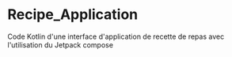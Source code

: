 # Recipe_Application
Code Kotlin d'une interface d'application de recette de repas avec l'utilisation du Jetpack compose
